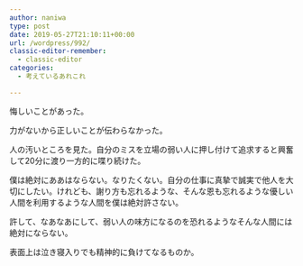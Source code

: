 ```yaml
---
author: naniwa
type: post
date: 2019-05-27T21:10:11+00:00
url: /wordpress/992/
classic-editor-remember:
  - classic-editor
categories:
  - 考えているあれこれ

---
```

悔しいことがあった。

力がないから正しいことが伝わらなかった。

人の汚いところを見た。自分のミスを立場の弱い人に押し付けて追求すると興奮して20分に渡り一方的に喋り続けた。

僕は絶対にああはならない。なりたくない。自分の仕事に真摯で誠実で他人を大切にしたい。けれども、謝り方も忘れるような、そんな恩も忘れるような優しい人間を利用するような人間を僕は絶対許さない。

許して、なあなあにして、弱い人の味方になるのを恐れるようなそんな人間には絶対にならない。

表面上は泣き寝入りでも精神的に負けてなるものか。
